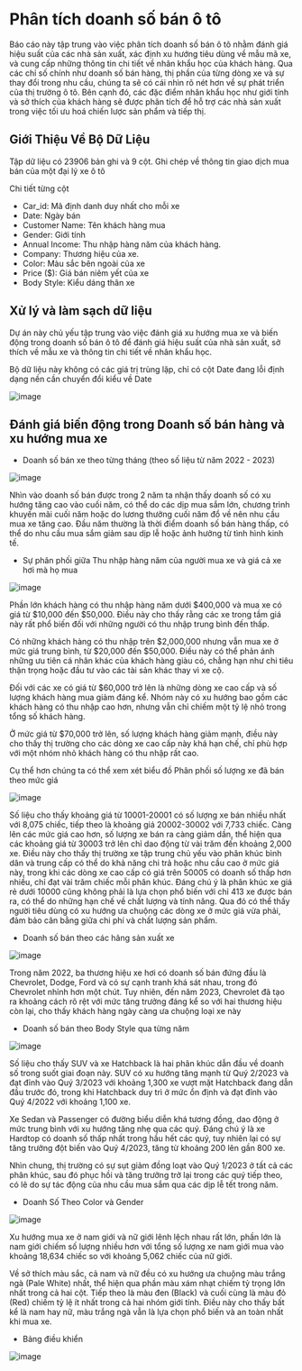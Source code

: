 # Phân tích doanh số bán ô tô
Báo cáo này tập trung vào việc phân tích doanh số bán ô tô nhằm đánh giá hiệu suất của các nhà sản xuất, xác định xu hướng tiêu dùng về mẫu mã xe, và cung cấp những thông tin chi tiết về nhân khẩu học của khách hàng. Qua các chỉ số chính như doanh số bán hàng, thị phần của từng dòng xe và sự thay đổi trong nhu cầu, chúng ta sẽ có cái nhìn rõ nét hơn về sự phát triển của thị trường ô tô. Bên cạnh đó, các đặc điểm nhân khẩu học như giới tính và sở thích của khách hàng sẽ được phân tích để hỗ trợ các nhà sản xuất trong việc tối ưu hoá chiến lược sản phẩm và tiếp thị.

## Giới Thiệu Về Bộ Dữ Liệu
Tập dữ liệu có 23906 bản ghi và 9 cột. Ghi chép về thông tin giao dịch mua bán của một đại lý xe ô tô

Chi tiết từng cột

- Car_id: Mã định danh duy nhất cho mỗi xe 
- Date: Ngày bán
- Customer Name: Tên khách hàng mua
- Gender: Giới tính 
- Annual Income: Thu nhập hàng năm của khách hàng.
- Company: Thương hiệu của xe.
- Color: Màu sắc bên ngoài của xe
- Price ($): Giá bán niêm yết của xe
- Body Style: Kiểu dáng thân xe

## Xử lý và làm sạch dữ liệu
Dự án này chủ yếu tập trung vào việc đánh giá xu hướng mua xe và biến động trong doanh số bán ô tô để đánh giá hiệu suất của nhà sản xuất, sở thích về mẫu xe và thông tin chi tiết về nhân khẩu học. 

Bộ dữ liệu này không có các giá trị trùng lặp, chỉ có cột Date đang lỗi định dạng nền cần chuyển đổi kiểu về Date

![image](https://github.com/user-attachments/assets/7a0c403b-f124-4d3b-a76f-a1cba4aa3be0)

##  Đánh giá biến động trong Doanh số bán hàng và xu hướng mua xe

- Doanh số bán xe theo từng tháng (theo số liệu từ năm 2022 - 2023)

![image](https://github.com/user-attachments/assets/bff0ac90-58c8-427e-a8f5-8873b0129950)

Nhìn vào doanh số bán được trong 2 năm ta nhận thấy doanh số có xu hướng tăng cao vào cuối năm, có thể do các dịp mua sắm lớn, chương trình khuyến mãi cuối năm hoặc do lương thưởng cuối năm đổ về nên nhu cầu mua xe tăng cao.
Đầu năm thường là thời điểm doanh số bán hàng thấp, có thể do nhu cầu mua sắm giảm sau dịp lễ hoặc ảnh hưởng từ tình hình kinh tế.

- Sự phân phối giữa Thu nhập hàng năm của người mua xe và giá cả xe hơi mà họ mua

![image](https://github.com/user-attachments/assets/345afd38-0202-458f-b301-7009c692b8f6)

Phần lớn khách hàng có thu nhập hàng năm dưới $400,000 và mua xe có giá từ $10,000 đến $50,000. Điều này cho thấy rằng các xe trong tầm giá này rất phổ biến đối với những người có thu nhập trung bình đến thấp.

Có những khách hàng có thu nhập trên $2,000,000 nhưng vẫn mua xe ở mức giá trung bình, từ $20,000 đến $50,000. Điều này có thể phản ánh những ưu tiên cá nhân khác của khách hàng giàu có, chẳng hạn như chi tiêu thận trọng hoặc đầu tư vào các tài sản khác thay vì xe cộ.

Đối với các xe có giá từ $60,000 trở lên là những dòng xe cao cấp và số lượng khách hàng mua giảm đáng kể. Nhóm này có xu hướng bao gồm các khách hàng có thu nhập cao hơn, nhưng vẫn chỉ chiếm một tỷ lệ nhỏ trong tổng số khách hàng.

Ở mức giá từ $70,000 trở lên, số lượng khách hàng giảm mạnh, điều này cho thấy thị trường cho các dòng xe cao cấp này khá hạn chế, chỉ phù hợp với một nhóm nhỏ khách hàng có thu nhập rất cao.

Cụ thể hơn chúng ta có thể xem xét biểu đồ Phân phối số lượng xe đã bán theo mức giá

![image](https://github.com/user-attachments/assets/20229c2a-4c30-46e0-8709-f75ab933b125)

 Số liệu cho thấy khoảng giá từ 10001-20001 có số lượng xe bán nhiều nhất với 8,075 chiếc, tiếp theo là khoảng giá 20002-30002 với 7,733 chiếc. Càng lên các mức giá cao hơn, số lượng xe bán ra càng giảm dần, thể hiện qua các khoảng giá từ 30003 trở lên chỉ dao động từ vài trăm đến khoảng 2,000 xe. Điều này cho thấy thị trường xe tập trung chủ yếu vào phân khúc bình dân và trung cấp có thể do khả năng chi trả hoặc nhu cầu cao ở mức giá này, trong khi các dòng xe cao cấp có giá trên 50005 có doanh số thấp hơn nhiều, chỉ đạt vài trăm chiếc mỗi phân khúc. Đáng chú ý là phân khúc xe giá rẻ dưới 10000 cũng không phải là lựa chọn phổ biến với chỉ 413 xe được bán ra, có thể do những hạn chế về chất lượng và tính năng. Qua đó có thể thấy người tiêu dùng có xu hướng ưa chuộng các dòng xe ở mức giá vừa phải, đảm bảo cân bằng giữa chi phí và chất lượng sản phẩm.

-  Doanh số bán theo các hãng sản xuất xe

![image](https://github.com/user-attachments/assets/ec5deb18-c568-4eac-bef1-23e506678a48)

Trong năm 2022, ba thương hiệu xe hơi có doanh số bán đứng đầu là Chevrolet, Dodge, Ford và có sự cạnh tranh khá sát nhau, trong đó Chevrolet nhỉnh hơn một chút. Tuy nhiên, đến năm 2023, Chevrolet đã tạo ra khoảng cách rõ rệt  với mức tăng trưởng đáng kể so với hai thương hiệu còn lại, cho thấy khách hàng ngày càng ưa chuộng loại xe này

- Doanh số bán theo Body Style qua từng năm 

![image](https://github.com/user-attachments/assets/d476e5c0-587b-4152-bb48-9c6f038dd3e4)

Số liệu cho thấy SUV và xe Hatchback là hai phân khúc dẫn đầu về doanh số trong suốt giai đoạn này. SUV có xu hướng tăng mạnh từ Quý 2/2023 và đạt đỉnh vào Quý 3/2023 với khoảng 1,300 xe vượt mặt Hatchback đang dẫn đầu trước đó, trong khi Hatchback duy trì ở mức ổn định và đạt đỉnh vào Quý 4/2022 với khoảng 1,100 xe.

Xe Sedan và Passenger có đường biểu diễn khá tương đồng, dao động ở mức trung bình với xu hướng tăng nhẹ qua các quý. Đáng chú ý là xe Hardtop có doanh số thấp nhất trong hầu hết các quý, tuy nhiên lại có sự tăng trưởng đột biến vào Quý 4/2023, tăng từ khoảng 200 lên gần 800 xe. 

Nhìn chung, thị trường có sự sụt giảm đồng loạt vào Quý 1/2023 ở tất cả các phân khúc, sau đó phục hồi và tăng trưởng trở lại trong các quý tiếp theo, có lẽ do sự tác động của nhu cầu mua sắm qua các dịp lễ tết trong năm.

- Doanh Số Theo Color và Gender

![image](https://github.com/user-attachments/assets/4edebb85-c06f-4ca5-ba0a-8768427aad2f)

Xu hướng mua xe ở nam giới và nữ giới lênh lệch nhau rất lớn, phần lớn là nam giới chiếm số lượng nhiều hơn với tổng số lượng xe nam giới mua vào khoảng 18,634 chiếc so với khoảng 5,062 chiếc của nữ giới. 

Về sở thích màu sắc, cả nam và nữ đều có xu hướng ưa chuộng màu trắng ngà (Pale White) nhất, thể hiện qua phần màu xám nhạt chiếm tỷ trọng lớn nhất trong cả hai cột. Tiếp theo là màu đen (Black) và cuối cùng là màu đỏ (Red) chiếm tỷ lệ ít nhất trong cả hai nhóm giới tính. Điều này cho thấy bất kể là nam hay nữ, màu trắng ngà vẫn là lựa chọn phổ biến và an toàn nhất khi mua xe.

- Bảng điều khiển

![image](https://github.com/user-attachments/assets/b84184cb-7fe7-4733-8bb4-16456ad21950)












